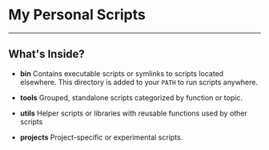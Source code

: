 # My Personal Scripts

---

## What's Inside?

- **bin**
    Contains executable scripts or symlinks to scripts located elsewhere. 
    This directory is added to your `PATH` to run scripts anywhere.

- **tools**
    Grouped, standalone scripts categorized by function or topic.

- **utils**
    Helper scripts or libraries with reusable functions used by other scripts

- **projects**
    Project-specific or experimental scripts.
